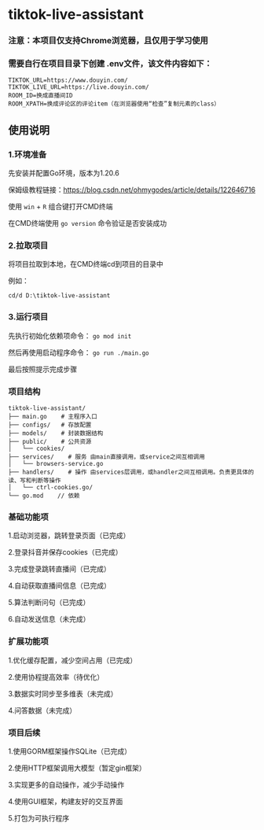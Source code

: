 # tiktok-live-assistant
### 注意：本项目仅支持Chrome浏览器，且仅用于学习使用
### 需要自行在项目目录下创建 .env文件，该文件内容如下：
```text
TIKTOK_URL=https://www.douyin.com/
TIKTOK_LIVE_URL=https://live.douyin.com/
ROOM_ID=换成直播间ID
ROOM_XPATH=换成评论区的评论item（在浏览器使用“检查”复制元素的class）
```

## 使用说明

### 1.环境准备
先安装并配置Go环境，版本为1.20.6  

保姆级教程链接：https://blog.csdn.net/ohmygodes/article/details/122646716

使用 `win` + `R` 组合键打开CMD终端

在CMD终端使用 `go version` 命令验证是否安装成功



### 2.拉取项目
将项目拉取到本地，在CMD终端cd到项目的目录中

例如：

`cd/d D:\tiktok-live-assistant`

### 3.运行项目
先执行初始化依赖项命令： `go mod init`

然后再使用启动程序命令： `go run ./main.go`

最后按照提示完成步骤
### 项目结构

```text
tiktok-live-assistant/
├── main.go    # 主程序入口
├── configs/   # 存放配置 
├── models/    # 封装数据结构 
├── public/    # 公共资源 
│   └── cookies/     
├── services/    # 服务 由main直接调用，或service之间互相调用
│   └── browsers-service.go
├── handlers/    # 操作 由services层调用，或handler之间互相调用。负责更具体的读、写和判断等操作 
│   └── ctrl-cookies.go/  
└── go.mod    // 依赖
```

### 基础功能项

1.启动浏览器，跳转登录页面（已完成）

2.登录抖音并保存cookies（已完成）

3.完成登录跳转直播间（已完成）

4.自动获取直播间信息（已完成）

5.算法判断问句（已完成）

6.自动发送信息（未完成）

### 扩展功能项

1.优化缓存配置，减少空间占用（已完成）

2.使用协程提高效率（待优化）

3.数据实时同步至多维表（未完成）

4.问答数据（未完成）

### 项目后续

1.使用GORM框架操作SQLite（已完成）

2.使用HTTP框架调用大模型（暂定gin框架）

3.实现更多的自动操作，减少手动操作

4.使用GUI框架，构建友好的交互界面

5.打包为可执行程序



